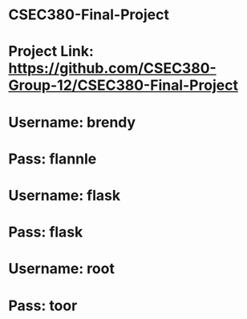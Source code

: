 # CSEC380-Final-Project

# Project Link: https://github.com/CSEC380-Group-12/CSEC380-Final-Project

# Username: brendy
# Pass: flannle

# Username: flask
# Pass: flask

# Username: root
# Pass: toor
